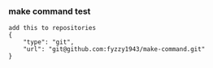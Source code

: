### make command test

```
add this to repositories
{
    "type": "git",
    "url": "git@github.com:fyzzy1943/make-command.git"
}
```
